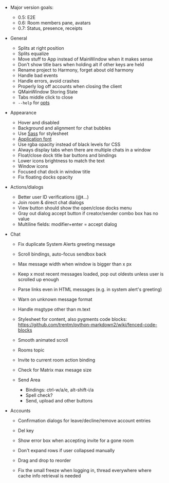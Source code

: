 - Major version goals:
  - 0.5: E2E
  - 0.6: Room members pane, avatars
  - 0.7: Status, presence, receipts

- General
  - Splits at right position
  - Splits equalize
  - Move stuff to App instead of MainWindow when it makes sense
  - Don't show title bars when holding alt if other keys are held
  - Rename project to Harmony, forget about old harmony
  - Handle bad events
  - Handle errors, avoid crashes
  - Properly log off accounts when closing the client
  - QMainWindow Storing State
  - Tabs middle click to close
  - `--help` for [opts](http://doc.qt.io/qt-5/qapplication.html#QApplication)

- Appearance
  - Hover and disabled
  - Background and alignment for chat bubbles
  - Use [Sass](https://pyscss.readthedocs.io/en/latest/) for stylesheet
  - [Application font](https://stackoverflow.com/a/48242138)
  - Use rgba opacity instead of black levels for CSS
  - Always display tabs when there are multiple chats in a window
  - Float/close dock title bar buttons and bindings
  - Lower icons brightness to match the text
  - Window icons
  - Focused chat dock in window title
  - Fix floating docks opacity

- Actions/dialogs
  - Better user ID verifications (@ŧ...)
  - Join room & direct chat dialogs
  - View button should show the open/close docks menu
  - Gray out dialog accept button if creator/sender combo box has no value
  - Multiline fields: modifier+enter = accept dialog

- Chat
  - Fix duplicate System Alerts greeting message
  - Scroll bindings, auto-focus sendbox back
  - Max message width when window is bigger than x px
  - Keep x most recent messages loaded, pop out oldests unless user is
    scrolled up enough
  - Parse links even in HTML messages (e.g. in system alert's greeting)
  - Warn on unknown message format
  - Handle msgtype other than m.text
  - Stylesheet for content, also pygments code blocks:
    <https://github.com/trentm/python-markdown2/wiki/fenced-code-blocks>
  - Smooth animated scroll
  - Rooms topic
  - Invite to current room action binding
  - Check for Matrix max mesage size

  - Send Area
    - Bindings: ctrl-w/a/e, alt-shift-i/a
    - Spell check?
    - Send, upload and other buttons

- Accounts
  - Confirmation dialogs for leave/decline/remove account entries
  - Del key
  - Show error box when accepting invite for a gone room 

  - Don't expand rows if user collapsed manually
  - Drag and drop to reorder

  - Fix the small freeze when logging in,
    thread everywhere where cache info retrieval is needed
